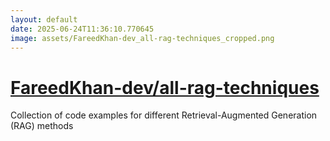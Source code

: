```yaml
---
layout: default
date: 2025-06-24T11:36:10.770645
image: assets/FareedKhan-dev_all-rag-techniques_cropped.png
---
```


# [FareedKhan-dev/all-rag-techniques](https://github.com/FareedKhan-dev/all-rag-techniques)

Collection of code examples for different Retrieval-Augmented Generation (RAG) methods
